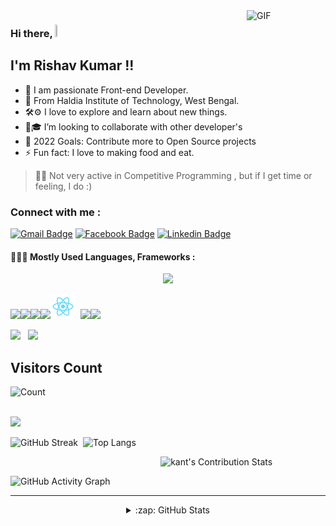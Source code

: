 
  <img align="right" alt="GIF" src="http://aboullaite.me/content/images/2016/11/myAvatar.svg" margin-top="20%" height="40%" width="25%">

### Hi there, <img src="https://github.com/TheDudeThatCode/TheDudeThatCode/blob/master/Assets/Hi.gif" height="4%" width="4%" >              
## I'm Rishav Kumar !!
- 🔭 I  am passionate Front-end Developer.
- 🌱 From Haldia Institute of Technology, West Bengal.
- 🛠⚙ I love to explore and learn about new things.
- 🤝🎓 I’m looking to collaborate with other developer's
- 🥅 2022 Goals: Contribute more to Open Source projects
- ⚡ Fun fact: I love to making food and eat.
> 🐱‍💻 Not very active in Competitive Programming , but if I get time or feeling, I do :)


### Connect with me :

[![Gmail Badge](https://img.shields.io/badge/-gmail-black?style=for-the-badge&logo=gmail&logoColor=white&link=https://mailto:rishavktr100@gmail.com)](mailto:rishavktr100@gmail.com)
[![Facebook Badge](https://img.shields.io/badge/-facebook-blue?style=for-the-badge&logo=facebook&logoColor=white&link=https://www.facebook.com/rishav.gupta.509)](https://www.facebook.com/rishav.gupta.509)
[![Linkedin Badge](https://img.shields.io/badge/LinkedIn-0077B5?style=for-the-badge&logo=linkedin&logoColor=white&link=https://www.linkedin.com/in/rishav-kumar71)](https://www.linkedin.com/in/rishav-kumar71)

<!-- [![Website](https://img.shields.io/website?label=Code_Bank&style=for-the-badge&url=https%3A%2F%2Fkant146.wordpress.com)](http://codebank.co.in) -->

#### 👨🏻‍💻 Mostly Used Languages, Frameworks :

<p align="center"><img src="https://github.com/kant146/kant146/raw/main/68747470733a2f2f7777772e72617673616e6d656469612e636f6d2f7765625f6173736574732f696d616765732f776562736974652e676966.gif" ></p>

</img><img src="https://img.icons8.com/color/48/000000/html-5.png"/><img src="https://img.icons8.com/color/48/000000/css3.png"/><img src="https://img.icons8.com/color/48/000000/bootstrap.png"/><img src="https://img.icons8.com/color/48/000000/javascript.png"/><img height="40" src="https://raw.githubusercontent.com/github/explore/80688e429a7d4ef2fca1e82350fe8e3517d3494d/topics/react/react.png">&nbsp;&nbsp;<img src="https://img.icons8.com/color/48/000000/git.png"/><img align="bottom" height="40"  src="https://img.icons8.com/color/344/java-coffee-cup-logo--v1.png"/>&nbsp;&nbsp;

<img height="30" src="https://swimburger.net/media/ppnn3pcl/azure.png">
&nbsp;&nbsp;<img height="30" src="https://d1.awsstatic.com/asset-repository/products/amazon-rds/1024px-MySQL.ff87215b43fd7292af172e2a5d9b844217262571.png"/>
<br>

## Visitors Count

![Count](https://profile-counter.glitch.me/rishavktr100/count.svg)

<br />
<img src="https://github-profile-trophy.vercel.app/?username=rishavktr100&theme=onedark&column=3&margin-w=15&margin-h=15">

![GitHub Streak](https://github-readme-streak-stats.herokuapp.com/?user=rishavktr100&theme=tokyonight&count_private=true)&nbsp; ![Top Langs](https://github-readme-stats.vercel.app/api/top-langs/?username=rishavktr100&layout=compact&theme=tokyonight)

&nbsp;&nbsp; &nbsp;&nbsp;&nbsp;&nbsp;&nbsp;&nbsp;&nbsp;&nbsp;&nbsp;&nbsp; &nbsp;&nbsp;&nbsp;&nbsp;&nbsp;&nbsp;&nbsp;&nbsp; &nbsp;&nbsp;&nbsp;&nbsp;&nbsp;&nbsp;&nbsp;&nbsp;&nbsp;&nbsp; &nbsp;&nbsp;&nbsp;&nbsp;&nbsp;&nbsp;&nbsp;&nbsp;&nbsp;&nbsp;&nbsp;&nbsp;&nbsp;&nbsp;&nbsp;&nbsp;&nbsp;&nbsp;&nbsp;&nbsp;&nbsp;&nbsp;&nbsp;&nbsp;&nbsp;&nbsp;&nbsp;![kant's Contribution Stats](https://github-contribution-stats.vercel.app/api/?username=rishavktr100) 

![GitHub Activity Graph](https://activity-graph.herokuapp.com/graph?username=rishavktr100&theme=github&count_private=true)  

---




<details align="center" width="40%">
  <summary>:zap: GitHub Stats</summary>
  
 ![kant's github stats](https://github-readme-stats.vercel.app/api?username=rishavktr100&show_icons=true&hide_border=true&theme=tokyonight&count_private=true)

</details>


